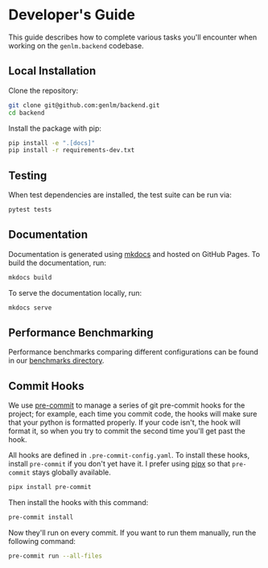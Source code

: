 # Developer's Guide

This guide describes how to complete various tasks you'll encounter when working
on the `genlm.backend` codebase.

## Local Installation

Clone the repository:
```bash
git clone git@github.com:genlm/backend.git
cd backend
```

Install the package with pip:

```bash
pip install -e ".[docs]"
pip install -r requirements-dev.txt
```

## Testing

When test dependencies are installed, the test suite can be run via:

```bash
pytest tests
```

## Documentation

Documentation is generated using [mkdocs](https://www.mkdocs.org/) and hosted on GitHub Pages. To build the documentation, run:

```bash
mkdocs build
```

To serve the documentation locally, run:

```bash
mkdocs serve
```

## Performance Benchmarking

Performance benchmarks comparing different configurations can be found in our [benchmarks directory](https://github.com/probcomp/genlm-backend/tree/main/benchmark).


## Commit Hooks

We use [pre-commit](https://pre-commit.com/) to manage a series of git
pre-commit hooks for the project; for example, each time you commit code, the
hooks will make sure that your python is formatted properly. If your code isn't,
the hook will format it, so when you try to commit the second time you'll get
past the hook.

All hooks are defined in `.pre-commit-config.yaml`. To install these hooks,
install `pre-commit` if you don't yet have it. I prefer using
[pipx](https://github.com/pipxproject/pipx) so that `pre-commit` stays globally
available.

```bash
pipx install pre-commit
```

Then install the hooks with this command:

```bash
pre-commit install
```

Now they'll run on every commit. If you want to run them manually, run the
following command:

```bash
pre-commit run --all-files
```

